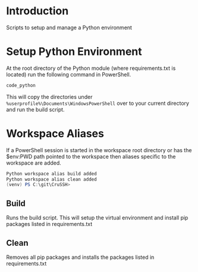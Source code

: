 # Introduction

Scripts to setup and manage a Python environment

# Setup Python Environment

At the root directory of the Python module (where requirements.txt is located) run the following command in PowerShell.

```powershell
code_python
``` 

This will copy the directories under `%userprofile%\Documents\WindowsPowerShell`
over to your current directory and run the build script.

# Workspace Aliases

If a PowerShell session is started in the workspace root directory or has the $env:PWD path pointed to the workspace then aliases specific to the workspace are added.

```powershell
Python workspace alias build added
Python workspace alias clean added
(venv) PS C:\git\CruSSH>
```

## Build

Runs the build script. This will setup the virtual environment and install
pip packages listed in requirements.txt

## Clean

Removes all pip packages and installs the packages listed in requirements.txt
